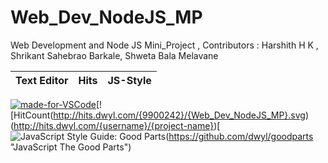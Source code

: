 # Web_Dev_NodeJS_MP
Web Development and Node JS Mini_Project , Contributors : Harshith H K , Shrikant Sahebrao Barkale, Shweta Bala Melavane

|Text Editor|Hits|JS-Style|
|-----------|----|--------|
[![made-for-VSCode](https://img.shields.io/badge/Made%20for-VSCode-1f425f.svg)](https://code.visualstudio.com/)[![HitCount(http://hits.dwyl.com/{9900242}/{Web_Dev_NodeJS_MP}.svg)(http://hits.dwyl.com/{username}/{project-name})[![JavaScript Style Guide: Good Parts](https://img.shields.io/badge/code%20style-goodparts-brightgreen.svg?style=flat)(https://github.com/dwyl/goodparts "JavaScript The Good Parts")

